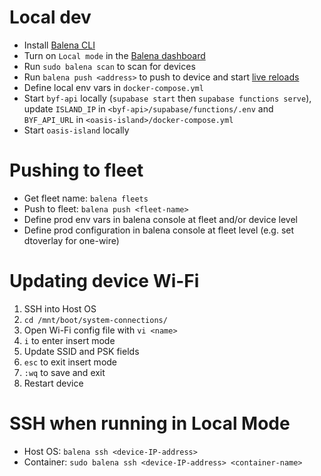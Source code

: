 # Local dev
- Install [Balena CLI](https://docs.balena.io/learn/getting-started/raspberrypi4-64/nodejs/)
- Turn on `Local mode` in the [Balena dashboard](https://dashboard.balena-cloud.com/devices)
- Run `sudo balena scan` to scan for devices
- Run `balena push <address>` to push to device and start [live reloads](https://docs.balena.io/learn/develop/local-mode/) 
- Define local env vars in `docker-compose.yml`
- Start `byf-api` locally (`supabase start` then `supabase functions serve`), update `ISLAND_IP` in `<byf-api>/supabase/functions/.env` and `BYF_API_URL` in `<oasis-island>/docker-compose.yml`
- Start `oasis-island` locally

# Pushing to fleet
- Get fleet name: `balena fleets`
- Push to fleet: `balena push <fleet-name>`
- Define prod env vars in balena console at fleet and/or device level
- Define prod configuration in balena console at fleet level (e.g. set dtoverlay for one-wire)

# Updating device Wi-Fi
1. SSH into Host OS
2. `cd /mnt/boot/system-connections/`
3. Open Wi-Fi config file with `vi <name>`
4. `i` to enter insert mode
5. Update SSID and PSK fields
6. `esc` to exit insert mode
7. `:wq` to save and exit
8. Restart device

# SSH when running in Local Mode
- Host OS: `balena ssh <device-IP-address>`
- Container: `sudo balena ssh <device-IP-address> <container-name>`